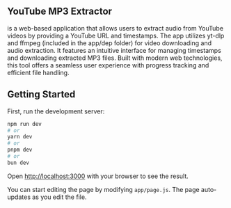 ## YouTube MP3 Extractor 
is a web-based application that allows users to extract audio from YouTube videos by providing a YouTube URL and timestamps. The app utilizes yt-dlp and ffmpeg (included in the app/dep folder) for video downloading and audio extraction. It features an intuitive interface for managing timestamps and downloading extracted MP3 files. Built with modern web technologies, this tool offers a seamless user experience with progress tracking and efficient file handling.

## Getting Started

First, run the development server:

```bash
npm run dev
# or
yarn dev
# or
pnpm dev
# or
bun dev
```

Open [http://localhost:3000](http://localhost:3000) with your browser to see the result.

You can start editing the page by modifying `app/page.js`. The page auto-updates as you edit the file.
